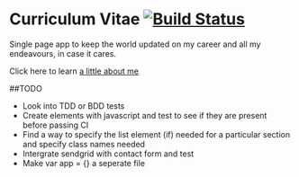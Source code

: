 # Curriculum Vitae [![Build Status](https://travis-ci.org/matt3188/Curriculum-vitae.svg?branch=master)](https://travis-ci.org/matt3188/Curriculum-vitae)
Single page app to keep the world updated on my career and all my endeavours, in case it cares.

Click here to learn [a little about me](http://matt3188.github.io/Curriculum-vitae/)

##TODO
- Look into TDD or BDD tests
- Create elements with javascript and test to see if they are present before passing CI
- Find a way to specify the list element (if) needed for a particular section and specify class names needed
- Intergrate sendgrid with contact form and test
- Make var app = {} a seperate file
